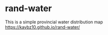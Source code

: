 # rand-water
This is a simple provincial water distribution map
https://kaybz10.github.io/rand-water/

